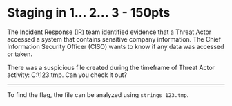 # Staging in 1... 2... 3 - 150pts
The Incident Response (IR) team identified evidence that a Threat Actor accessed a system that contains sensitive company information. The Chief Information Security Officer (CISO) wants to know if any data was accessed or taken.

There was a suspicious file created during the timeframe of Threat Actor activity: C:\123.tmp. Can you check it out?
<hr>

To find the flag, the file can be analyzed using `strings 123.tmp`. 
